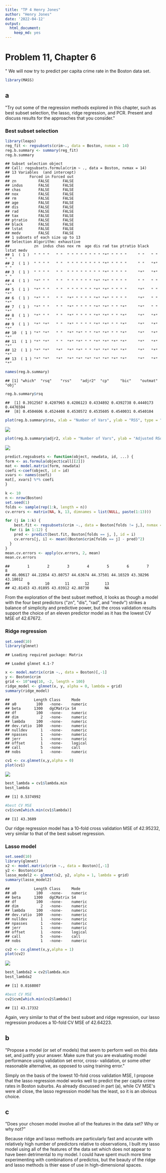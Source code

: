 ```yaml
---
title: "TP 4 Henry Jones"
author: "Henry Jones"
date: '2022-04-12'
output: 
  html_document: 
    keep_md: yes
---
```




# Problem 11, Chapter 6
" We will now try to predict per capita crime rate in the Boston data set.

```r
library(MASS)
```


## a 
"Try out some of the regression methods explored in this chapter, such as best subset selection, the lasso, ridge regression, and PCR. Present and discuss results for the approaches that you consider."

### Best subset selection

```r
library(leaps)
reg_fit <- regsubsets(crim~., data = Boston, nvmax = 14)
reg.b.summary <- summary(reg_fit)
reg.b.summary
```

```
## Subset selection object
## Call: regsubsets.formula(crim ~ ., data = Boston, nvmax = 14)
## 13 Variables  (and intercept)
##         Forced in Forced out
## zn          FALSE      FALSE
## indus       FALSE      FALSE
## chas        FALSE      FALSE
## nox         FALSE      FALSE
## rm          FALSE      FALSE
## age         FALSE      FALSE
## dis         FALSE      FALSE
## rad         FALSE      FALSE
## tax         FALSE      FALSE
## ptratio     FALSE      FALSE
## black       FALSE      FALSE
## lstat       FALSE      FALSE
## medv        FALSE      FALSE
## 1 subsets of each size up to 13
## Selection Algorithm: exhaustive
##           zn  indus chas nox rm  age dis rad tax ptratio black lstat medv
## 1  ( 1 )  " " " "   " "  " " " " " " " " "*" " " " "     " "   " "   " " 
## 2  ( 1 )  " " " "   " "  " " " " " " " " "*" " " " "     " "   "*"   " " 
## 3  ( 1 )  " " " "   " "  " " " " " " " " "*" " " " "     "*"   "*"   " " 
## 4  ( 1 )  "*" " "   " "  " " " " " " "*" "*" " " " "     " "   " "   "*" 
## 5  ( 1 )  "*" " "   " "  " " " " " " "*" "*" " " " "     "*"   " "   "*" 
## 6  ( 1 )  "*" " "   " "  "*" " " " " "*" "*" " " " "     "*"   " "   "*" 
## 7  ( 1 )  "*" " "   " "  "*" " " " " "*" "*" " " "*"     "*"   " "   "*" 
## 8  ( 1 )  "*" " "   " "  "*" " " " " "*" "*" " " "*"     "*"   "*"   "*" 
## 9  ( 1 )  "*" "*"   " "  "*" " " " " "*" "*" " " "*"     "*"   "*"   "*" 
## 10  ( 1 ) "*" "*"   " "  "*" "*" " " "*" "*" " " "*"     "*"   "*"   "*" 
## 11  ( 1 ) "*" "*"   " "  "*" "*" " " "*" "*" "*" "*"     "*"   "*"   "*" 
## 12  ( 1 ) "*" "*"   "*"  "*" "*" " " "*" "*" "*" "*"     "*"   "*"   "*" 
## 13  ( 1 ) "*" "*"   "*"  "*" "*" "*" "*" "*" "*" "*"     "*"   "*"   "*"
```

```r
names(reg.b.summary)
```

```
## [1] "which"  "rsq"    "rss"    "adjr2"  "cp"     "bic"    "outmat" "obj"
```

```r
reg.b.summary$rsq
```

```
##  [1] 0.3912567 0.4207965 0.4286123 0.4334892 0.4392738 0.4440173 0.4476594
##  [8] 0.4504606 0.4524408 0.4530572 0.4535605 0.4540031 0.4540104
```

```r
plot(reg.b.summary$rss, xlab = "Number of Vars", ylab = "RSS", type = "l")
```

![](TP4_regression_problems_files/figure-html/unnamed-chunk-2-1.png)<!-- -->

```r
plot(reg.b.summary$adjr2, xlab = "Number of Vars", ylab = "Adjusted RSq", type = "l")
```

![](TP4_regression_problems_files/figure-html/unnamed-chunk-2-2.png)<!-- -->

```r
predict.regsubsets <- function(object, newdata, id, ...) {
form <- as.formula(object$call[[2]]) 
mat <- model.matrix(form, newdata) 
coefi <-coef(object, id = id)
xvars <- names(coefi)
mat[, xvars] %*% coefi
}

k <- 10
n <- nrow(Boston)
set.seed(1)
folds <- sample(rep(1:k, length = n))
cv.errors <- matrix(NA, k, 13, dimnames = list(NULL, paste(1:13)))

for (j in 1:k) {
    best.fit <- regsubsets(crim ~., data = Boston[folds != j,], nvmax = 12) 
  for (i in 1:12) {
    pred <- predict(best.fit, Boston[folds == j, ], id = i)
    cv.errors[j, i] <- mean((Boston$crim[folds == j] - pred)^2)
  }
}
mean.cv.errors <- apply(cv.errors, 2, mean)
mean.cv.errors
```

```
##        1        2        3        4        5        6        7        8 
## 46.00617 44.22854 43.80757 44.63674 44.37501 44.10329 43.38296 43.18012 
##        9       10       11       12       13 
## 42.81453 43.01895 43.03912 42.88730       NA
```

From the exploration of the best subset method, it looks as though a model with the four best predictors ("zn", "dis", "rad", and "medv") strikes a balance of simplicity and predictive power, but the cross validation results support the choice of an eleven predictor model as it has the lowest CV MSE of 42.67672.

### Ridge regression

```r
set.seed(10)
library(glmnet)
```

```
## Loading required package: Matrix
```

```
## Loaded glmnet 4.1-7
```

```r
x <- model.matrix(crim ~., data = Boston)[,-1]
y <- Boston$crim
grid <- 10^seq(10, -2, length = 100)
ridge_model <- glmnet(x, y, alpha = 0, lambda = grid)
summary(ridge_model)
```

```
##           Length Class     Mode   
## a0         100   -none-    numeric
## beta      1300   dgCMatrix S4     
## df         100   -none-    numeric
## dim          2   -none-    numeric
## lambda     100   -none-    numeric
## dev.ratio  100   -none-    numeric
## nulldev      1   -none-    numeric
## npasses      1   -none-    numeric
## jerr         1   -none-    numeric
## offset       1   -none-    logical
## call         5   -none-    call   
## nobs         1   -none-    numeric
```

```r
cv1 <- cv.glmnet(x,y,alpha = 0)
plot(cv1)
```

![](TP4_regression_problems_files/figure-html/unnamed-chunk-3-1.png)<!-- -->

```r
best_lambda = cv1$lambda.min
best_lambda
```

```
## [1] 0.5374992
```

```r
#best CV MSE
cv1$cvm[which.min(cv1$lambda)]
```

```
## [1] 43.3609
```

Our ridge regression model has a 10-fold cross validation MSE of 42.95232, very similar to that of the best subset regression.

### Lasso model

```r
set.seed(10)
library(glmnet)
x2 <- model.matrix(crim ~., data = Boston)[,-1]
y2 <- Boston$crim
lasso_model2 <- glmnet(x2, y2, alpha = 1, lambda = grid)
summary(lasso_model2)
```

```
##           Length Class     Mode   
## a0         100   -none-    numeric
## beta      1300   dgCMatrix S4     
## df         100   -none-    numeric
## dim          2   -none-    numeric
## lambda     100   -none-    numeric
## dev.ratio  100   -none-    numeric
## nulldev      1   -none-    numeric
## npasses      1   -none-    numeric
## jerr         1   -none-    numeric
## offset       1   -none-    logical
## call         5   -none-    call   
## nobs         1   -none-    numeric
```

```r
cv2 <- cv.glmnet(x,y,alpha = 1)
plot(cv2)
```

![](TP4_regression_problems_files/figure-html/unnamed-chunk-4-1.png)<!-- -->

```r
best_lambda2 = cv2$lambda.min
best_lambda2
```

```
## [1] 0.0168007
```

```r
#best CV MSE
cv2$cvm[which.min(cv2$lambda)]
```

```
## [1] 43.17332
```

Again, very similar to that of the best subset and ridge regression, our lasso regression produces a 10-fold CV MSE of 42.64223.


## b
"Propose a model (or set of models) that seem to perform well on this data set, and justify your answer. Make sure that you are evaluating model performance using validation set error, cross- validation, or some other reasonable alternative, as opposed to using training error."

Simply on the basis of the lowest 10-fold cross validation MSE, I propose that the lasso regression model works well to predict the per capita crime rates in Boston suburbs. As already discussed in part (a), while CV MSE's were all close, the lasso regression model has the least, so it is an obvious choice.


## c 
"Does your chosen model involve all of the features in the data set? Why or why not?"

Because ridge and lasso methods are particularly fast and accurate with relatively high number of predictors relative to observations, I built my lasso model using all of the features of the data set which does not appear to have been detrimental to my model. I could have spent much more time experimenting with combinations of predictos, but the beauty of the ridge and lasso methods is thier ease of use in high-dimensional spaces.






